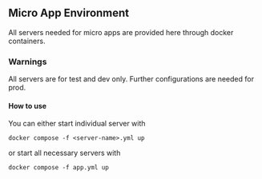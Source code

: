 ## Micro App Environment
All servers needed for micro apps are provided here through docker containers.

### Warnings
All servers are for test and dev only. Further configurations are needed for prod.

#### How to use
You can either start individual server with

```
docker compose -f <server-name>.yml up
```

or start all necessary servers with 

```
docker compose -f app.yml up
```
